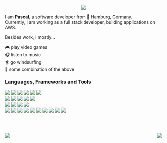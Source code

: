 <p align="center">
  <img src="https://media.giphy.com/media/xTiIzJSKB4l7xTouE8/giphy.gif"/>
</p>

I am **Pascal**, a software developer from 📍 Hamburg, Germany.<br>
Currently, I am working as a full stack developer, building applications on AWS.

Besides work, I mostly...

🎮 play video games<br/>
🎧 listen to music<br/>
🏄 go windsurfing<br/>
🎲 some combination of the above<br/>

### Languages, Frameworks and Tools

<div>
    <img src="https://img.shields.io/badge/python-3670A0?style=for-the-badge&logo=python&logoColor=ffdd54"/>
    <img src="https://img.shields.io/badge/java-ED8B00.svg?&style=for-the-badge&logo=openjdk&logoColor=white"/>
    <img src="https://img.shields.io/badge/typescript-007ACC.svg?&style=for-the-badge&logo=typescript&logoColor=white"/>
    <img src="https://img.shields.io/badge/kotlin-7F52FF.svg?&style=for-the-badge&logo=kotlin&logoColor=white"/>
    <img src="https://img.shields.io/badge/JavaScript-F7DF1E.svg?style=for-the-badge&logo=JavaScript&logoColor=black"/>
    <img src="https://img.shields.io/badge/Rust-000000.svg?style=for-the-badge&logo=rust&logoColor=white"/>
</div>

<div>
    <img src="https://img.shields.io/badge/Spring%20Boot-6DB33F.svg?style=for-the-badge&logo=SpringBoot&logoColor=white"/>
    <img src="https://img.shields.io/badge/node.js%20-43853D.svg?&style=for-the-badge&logo=node.js&logoColor=white"/>
    <img src="https://img.shields.io/badge/react%20-20232a.svg?&style=for-the-badge&logo=react&logoColor=61DAFB"/>
    <img src="https://img.shields.io/badge/angular%20-DD0031.svg?&style=for-the-badge&logo=angular&logoColor=white"/>
    <img src="https://img.shields.io/badge/fastapi%20-009688.svg?&style=for-the-badge&logo=fastapi&logoColor=white"/>
</div>

<div>
    <img src="https://img.shields.io/badge/intellij%20IDEA-000000.svg?&style=for-the-badge&logo=intellij-idea&logoColor=white"/>
    <img src="https://img.shields.io/badge/pycharm-000000.svg?&style=for-the-badge&logo=pycharm&logoColor=white"/>
    <img src="https://img.shields.io/badge/datagrip-000000.svg?&style=for-the-badge&logo=datagrip&logoColor=white"/>
    <img src="https://img.shields.io/badge/visual%20studio%20code-007ACC.svg?&style=for-the-badge&logo=visual-studio-code&logoColor=white"/>
</div>

<div>
    <img src="https://img.shields.io/badge/AWS-FF9900.svg?style=for-the-badge&logo=amazon-aws&logoColor=white"/>
    <img src="https://img.shields.io/badge/cdk-2E27AD.svg?style=for-the-badge"/>
    <img src="https://img.shields.io/badge/terraform-5835CC.svg?style=for-the-badge&logo=terraform&logoColor=white"/>
    <img src="https://img.shields.io/badge/docker-0db7ed.svg?style=for-the-badge&logo=docker&logoColor=white"/>
    <img src="https://img.shields.io/badge/git%20-F05033.svg?&style=for-the-badge&logo=git&logoColor=white"/>
    <img src="https://img.shields.io/badge/gitlab%20ci-FC6D26.svg?style=for-the-badge&logo=gitlab&logoColor=white"/>
    <img src="https://img.shields.io/badge/bitbucket-0052CC.svg?style=for-the-badge&logo=bitbucket&logoColor=white"/>
    <img src="https://img.shields.io/badge/jira-0052CC.svg?style=for-the-badge&logo=jira&logoColor=white"/>
    <img src="https://img.shields.io/badge/NPM-CB3837.svg?style=for-the-badge&logo=npm&logoColor=white"/>
    <img src="https://img.shields.io/badge/figma%20-F24E1E.svg?&style=for-the-badge&logo=figma&logoColor=white"/>
</div>

<br><br>
<p align="center">
  <img align="left" src="https://github-readme-stats.vercel.app/api?username=PascalFrenz&show_icons=true&theme=dracula&hide=contribs"/>

  <img align="right" src="https://github-readme-stats.vercel.app/api/top-langs/?username=PascalFrenz&theme=dracula&layout=compact&langs_count=5"/>
</p>
